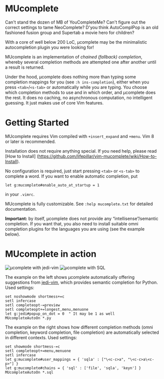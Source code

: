 # MUcomplete

Can't stand the dozen of MB of YouCompleteMe? Can't figure out the
correct settings to tame NeoComplete? D'you think AutoComplPop is an
old fashioned fusion group and Supertab a movie hero for children?

With a core of well below 200 LoC, µcomplete may be the minimalistic
autocompletion plugin you were looking for!

MUcomplete is an implementation of *chained (fallback) completion*,
whereby several completion methods are attempted one after another
until a result is returned.

Under the hood, µcomplete does nothing more than typing some
completion mappings for you (see `:h ins-completion`), either when you
press `<tab>`/`<s-tab>` or automatically while you are typing. You
choose which completion methods to use and in which order, and
µcomplete does the rest. It does no caching, no asynchronous
computation, no intelligent guessing. It just makes use of core Vim
features.


# Getting Started

MUcomplete requires Vim compiled with `+insert_expand` and `+menu`.
Vim 8 or later is recommended.

Installation does not require anything special. If you need help,
please read [How to Install]
(https://github.com/lifepillar/vim-mucomplete/wiki/How-to-Install).

No configuration is required, just start pressing `<tab>` or `<s-tab>`
to complete a word. If you want to enable automatic completion, put

```vim
let g:mucomplete#enable_auto_at_startup = 1
```

in your `.vimrc`.

MUcomplete is fully customizable. See `:help mucomplete.txt` for
detailed documentation.


**Important:** by itself, µcomplete does not provide any
“intellisense”/semantic completion. If you want that, you also need to
install suitable omni completion plugins for the languages you are
using (see the example below).


# MUcomplete in action

![µcomplete with jedi-vim](https://raw.github.com/lifepillar/Resources/master/mucomplete/jedi.gif)
![µcomplete with SQL](https://raw.github.com/lifepillar/Resources/master/mucomplete/sql.gif)

The example on the left shows µcomplete automatically offering
suggestions from [jedi-vim](https://github.com/davidhalter/jedi-vim),
which provides semantic completion for Python. Used settings:

```vim
set noshowmode shortmess+=c
setl infercase
setl completeopt-=preview
setl completeopt+=longest,menu,menuone
let g:jedi#popup_on_dot = 0  " It may be 1 as well
MUcompleteAutoOn *.py
```

The example on the right shows how different completion methods (omni
completion, keyword completion, file completion) are automatically
selected in different contexts. Used settings:

```vim
set showmode shortmess-=c
setl completeopt+=menu,menuone
setl infercase
let g:mucomplete#user_mappings = { 'sqla' : ["\<c-c>a", "\<c-c>a\<c-p>"] }
let g:mucomplete#chains = { 'sql' : ['file', 'sqla', 'keyn'] }
MUcompleteAutoOn *.sql
```


